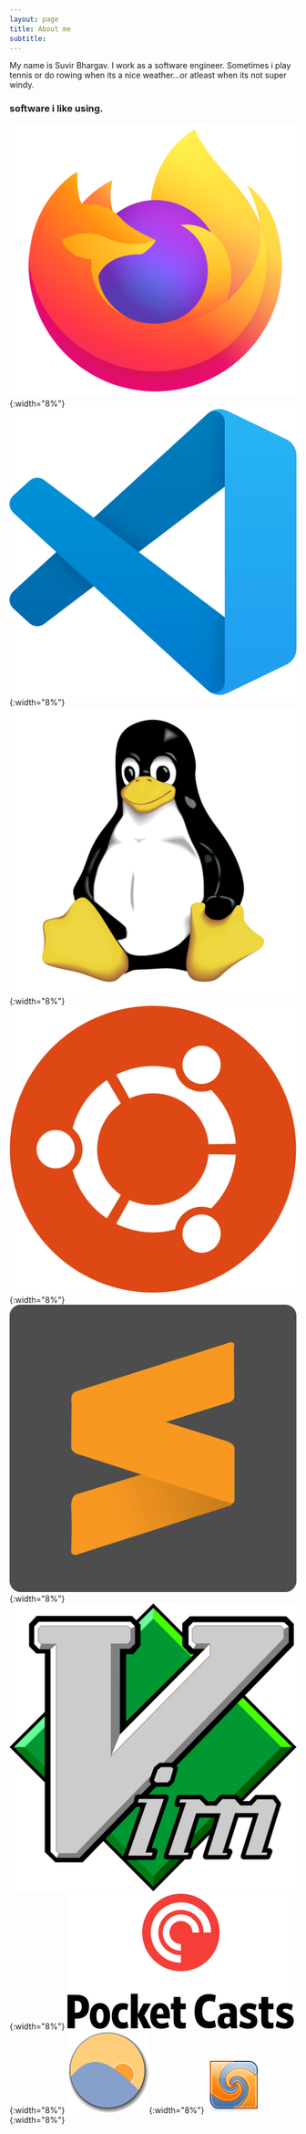 ```yaml
---
layout: page
title: About me
subtitle:
---
```


My name is Suvir Bhargav. I work as a software engineer. Sometimes i play tennis or do rowing when its a nice weather...or atleast when its not super windy.

### software i like using.

![Alt text](/img/firefox-6.svg){:width="8%"}
![Alt text](/img/vscode.svg){:width="8%"}
![Alt text](/img/linux-tux.svg){:width="8%"}
![Alt text](/img/ubuntu-4.svg){:width="8%"}
![Alt text](/img/sublime-text.svg){:width="8%"}
![Alt text](/img/vim.svg){:width="8%"}
![Alt text](/img/pocket.png){:width="8%"}
![Alt text](/img/flux.svg){:width="8%"}
![Alt text](/img/meld.svg){:width="8%"}
